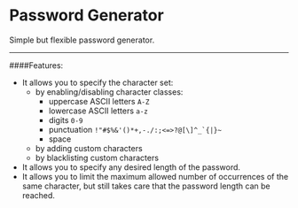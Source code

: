 # Password Generator

Simple but flexible password generator.

---

####Features:

- It allows you to specify the character set:
  - by enabling/disabling character classes:
    - uppercase ASCII letters `A-Z`
    - lowercase ASCII letters `a-z`
    - digits `0-9`
    - punctuation ```!"#$%&'()*+,-./:;<=>?@[\]^_`{|}~```
    - space ` `
  - by adding custom characters
  - by blacklisting custom characters
- It allows you to specify any desired length of the password.
- It allows you to limit the maximum allowed number of occurrences of the same character, but still takes care that the password length can be reached.

